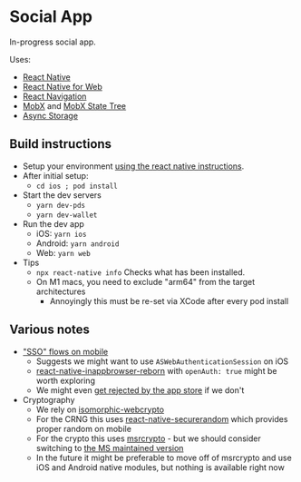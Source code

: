 # Social App

In-progress social app.

Uses:

- [React Native](https://reactnative.dev)
- [React Native for Web](https://necolas.github.io/react-native-web/)
- [React Navigation](https://reactnative.dev/docs/navigation#react-navigation)
- [MobX](https://mobx.js.org/README.html) and [MobX State Tree](https://mobx-state-tree.js.org/)
- [Async Storage](https://github.com/react-native-async-storage/async-storage)

## Build instructions

- Setup your environment [using the react native instructions](https://reactnative.dev/docs/environment-setup).
- After initial setup:
  - `cd ios ; pod install`
- Start the dev servers
  - `yarn dev-pds`
  - `yarn dev-wallet`
- Run the dev app
  - iOS: `yarn ios`
  - Android: `yarn android`
  - Web: `yarn web`
- Tips
  - `npx react-native info` Checks what has been installed.
  - On M1 macs, you need to exclude "arm64" from the target architectures
    - Annoyingly this must be re-set via XCode after every pod install

## Various notes

- ["SSO" flows on mobile](https://developer.okta.com/blog/2022/01/13/mobile-sso)
  - Suggests we might want to use `ASWebAuthenticationSession` on iOS
  - [react-native-inappbrowser-reborn](https://www.npmjs.com/package/react-native-inappbrowser-reborn) with `openAuth: true` might be worth exploring
  - We might even [get rejected by the app store](https://community.auth0.com/t/react-native-ios-app-rejected-on-appstore-for-using-react-native-auth0/36793) if we don't
- Cryptography
  - We rely on [isomorphic-webcrypto](https://github.com/kevlened/isomorphic-webcrypto)
  - For the CRNG this uses [react-native-securerandom](https://github.com/robhogan/react-native-securerandom) which provides proper random on mobile
  - For the crypto this uses [msrcrypto](https://github.com/kevlened/msrCrypto) - but we should consider switching to [the MS maintained version](https://github.com/microsoft/MSR-JavaScript-Crypto)
  - In the future it might be preferable to move off of msrcrypto and use iOS and Android native modules, but nothing is available right now
